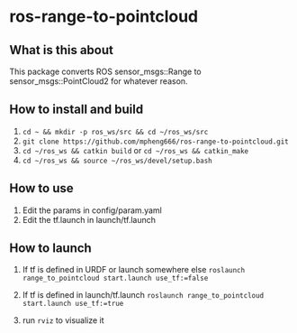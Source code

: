 # ros-range-to-pointcloud

## What is this about

This package converts ROS sensor_msgs::Range to sensor_msgs::PointCloud2 for whatever reason.

## How to install and build

1. `cd ~ && mkdir -p ros_ws/src && cd ~/ros_ws/src`
2. `git clone https://github.com/mpheng666/ros-range-to-pointcloud.git`
3. `cd ~/ros_ws && catkin build` or `cd ~/ros_ws && catkin_make`
4. `cd ~/ros_ws && source ~/ros_ws/devel/setup.bash`

## How to use

1. Edit the params in config/param.yaml
2. Edit the tf.launch in launch/tf.launch

## How to launch

1. If tf is defined in URDF or launch somewhere else
`roslaunch range_to_pointcloud start.launch use_tf:=false`

2. If tf is defined in launch/tf.launch
`roslaunch range_to_pointcloud start.launch use_tf:=true`

3. run `rviz` to visualize it
